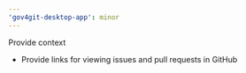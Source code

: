 ```yaml
---
'gov4git-desktop-app': minor
---
```


Provide context

- Provide links for viewing issues and pull requests in GitHub
